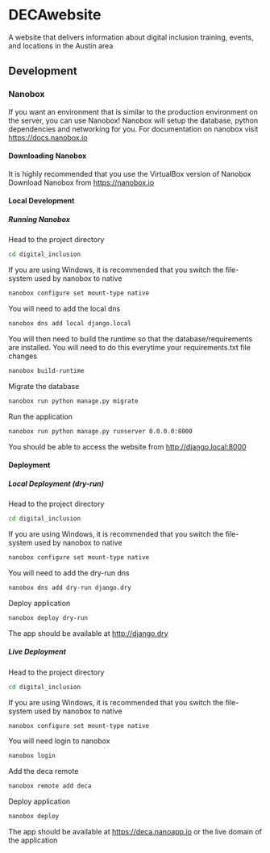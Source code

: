 # DECAwebsite

A website that delivers information about digital inclusion training, events, and locations in the Austin area

## Development

### Nanobox

If you want an environment that is similar to the production environment on the server, you can use Nanobox!
Nanobox will setup the database, python dependencies and networking for you.
For documentation on nanobox visit https://docs.nanobox.io

#### Downloading Nanobox

It is highly recommended that you use the VirtualBox version of Nanobox
Download Nanobox from https://nanobox.io

#### Local Development

##### Running Nanobox

Head to the project directory

```bash
cd digital_inclusion
```

If you are using Windows, it is recommended that you switch the file-system used by nanobox to native

```bash
nanobox configure set mount-type native
```

You will need to add the local dns

```bash
nanobox dns add local django.local
```

You will then need to build the runtime so that the database/requirements are installed. You will need to do this everytime your requirements.txt file changes

```bash
nanobox build-runtime
```

Migrate the database

```bash
nanobox run python manage.py migrate
```

Run the application

```bash
nanobox run python manage.py runserver 0.0.0.0:8000
```

You should be able to access the website from http://django.local:8000

#### Deployment

##### Local Deployment (dry-run)

Head to the project directory

```bash
cd digital_inclusion
```

If you are using Windows, it is recommended that you switch the file-system used by nanobox to native

```bash
nanobox configure set mount-type native
```

You will need to add the dry-run dns

```bash
nanobox dns add dry-run django.dry
```

Deploy application

```bash
nanobox deploy dry-run
```

The app should be available at http://django.dry

##### Live Deployment

Head to the project directory

```bash
cd digital_inclusion
```

If you are using Windows, it is recommended that you switch the file-system used by nanobox to native

```bash
nanobox configure set mount-type native
```

You will need login to nanobox

```bash
nanobox login
```

Add the deca remote

```bash
nanobox remote add deca
```

Deploy application

```bash
nanobox deploy
```

The app should be available at https://deca.nanoapp.io or the live domain of the application